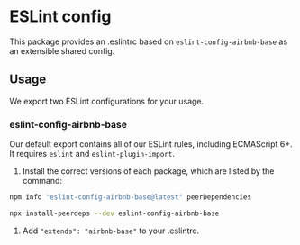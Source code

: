 # ESLint config

This package provides an .eslintrc based on `eslint-config-airbnb-base` as an extensible shared
config.

## Usage

We export two ESLint configurations for your usage.

### eslint-config-airbnb-base

Our default export contains all of our ESLint rules, including ECMAScript 6+. It requires `eslint` and `eslint-plugin-import`.

1. Install the correct versions of each package, which are listed by the command:

  ```sh
  npm info "eslint-config-airbnb-base@latest" peerDependencies
  ```

  ```sh
  npx install-peerdeps --dev eslint-config-airbnb-base
  ```

1. Add `"extends": "airbnb-base"` to your .eslintrc.
